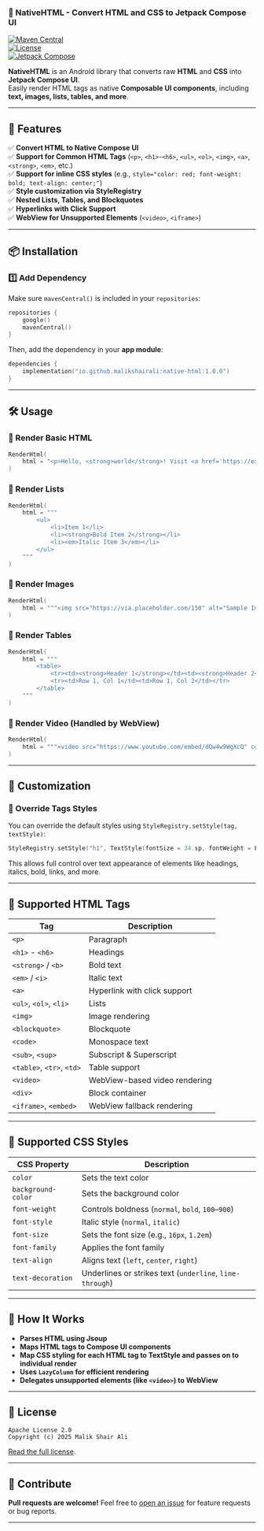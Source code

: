 ### **📜 NativeHTML - Convert HTML and CSS to Jetpack Compose UI**  

[![Maven Central](https://img.shields.io/maven-central/v/io.github.malikshairali/native-html)](https://central.sonatype.com/artifact/io.github.malikshairali/native-html/1.0.0)  
[![License](https://img.shields.io/badge/license-Apache%202.0-blue)](https://opensource.org/licenses/Apache-2.0)  
[![Jetpack Compose](https://img.shields.io/badge/Jetpack%20Compose-Supported-brightgreen)](https://developer.android.com/jetpack/compose)  

**NativeHTML** is an Android library that converts raw **HTML** and **CSS** into **Jetpack Compose UI**.  
Easily render HTML tags as native **Composable UI components**, including **text, images, lists, tables, and more**.  

---

## **🚀 Features**
✅ **Convert HTML to Native Compose UI**  
✅ **Support for Common HTML Tags** (`<p>`, `<h1>`-`<h6>`, `<ul>`, `<ol>`, `<img>`, `<a>`, `<strong>`, `<em>`, etc.)  
✅ **Support for inline CSS styles** (e.g., `style="color: red; font-weight: bold; text-align: center;"`)   
✅ **Style customization via StyleRegistry**   
✅ **Nested Lists, Tables, and Blockquotes**    
✅ **Hyperlinks with Click Support**  
✅ **WebView for Unsupported Elements** (`<video>`, `<iframe>`)  

---

## **📦 Installation**

### **1️⃣ Add Dependency**
Make sure `mavenCentral()` is included in your `repositories`:

```kotlin
repositories {
    google()
    mavenCentral()
}
```

Then, add the dependency in your **app module**:

```kotlin
dependencies {
    implementation("io.github.malikshairali:native-html:1.0.0")
}
```

---

## **🛠️ Usage**
### **🔹 Render Basic HTML**
```kotlin
RenderHtml(
    html = "<p>Hello, <strong>world</strong>! Visit <a href='https://example.com'>this link</a>.</p>"
)
```

### **🔹 Render Lists**
```kotlin
RenderHtml(
    html = """
        <ul>
            <li>Item 1</li>
            <li><strong>Bold Item 2</strong></li>
            <li><em>Italic Item 3</em></li>
        </ul>
    """
)
```

### **🔹 Render Images**
```kotlin
RenderHtml(
    html = """<img src="https://via.placeholder.com/150" alt="Sample Image" />"""
)
```

### **🔹 Render Tables**
```kotlin
RenderHtml(
    html = """
        <table>
            <tr><td><strong>Header 1</strong></td><td><strong>Header 2</strong></td></tr>
            <tr><td>Row 1, Col 1</td><td>Row 1, Col 2</td></tr>
        </table>
    """
)
```

### **🔹 Render Video (Handled by WebView)**
```kotlin
RenderHtml(
    html = """<video src="https://www.youtube.com/embed/dQw4w9WgXcQ" controls autoplay></video>"""
)
```

---

## **🎨 Customization**
### **🔹 Override Tags Styles**

You can override the default styles using `StyleRegistry.setStyle(tag, textStyle)`:
```kotlin
StyleRegistry.setStyle("h1", TextStyle(fontSize = 34.sp, fontWeight = FontWeight.Bold))
```

This allows full control over text appearance of elements like headings, italics, bold, links, and more.

---

## **📜 Supported HTML Tags**
| Tag | Description |
|---|---|
| `<p>` | Paragraph |
| `<h1>` - `<h6>` | Headings |
| `<strong>` / `<b>` | Bold text |
| `<em>` / `<i>` | Italic text |
| `<a>` | Hyperlink with click support |
| `<ul>`, `<ol>`, `<li>` | Lists |
| `<img>` | Image rendering |
| `<blockquote>` | Blockquote |
| `<code>` | Monospace text |
| `<sub>`, `<sup>` | Subscript & Superscript |
| `<table>`, `<tr>`, `<td>` | Table support |
| `<video>` | WebView-based video rendering |
| `<div>` | Block container |
| `<iframe>`, `<embed>` | WebView fallback rendering |

---

## **🎨 Supported CSS Styles**
| CSS Property        | Description                            |
|---------------------|----------------------------------------|
| `color`             | Sets the text color                    |
| `background-color`  | Sets the background color              |
| `font-weight`       | Controls boldness (`normal`, `bold`, `100`–`900`) |
| `font-style`        | Italic style (`normal`, `italic`)      |
| `font-size`         | Sets the font size (e.g., `16px`, `1.2em`) |
| `font-family`       | Applies the font family                |
| `text-align`        | Aligns text (`left`, `center`, `right`) |
| `text-decoration`   | Underlines or strikes text (`underline`, `line-through`) |

---

## **🔧 How It Works**
- **Parses HTML using Jsoup**
- **Maps HTML tags to Compose UI components**
- **Map CSS styling for each HTML tag to TextStyle and passes on to individual render** 
- **Uses `LazyColumn` for efficient rendering**
- **Delegates unsupported elements (like `<video>`) to WebView**

---

## **📄 License**
```
Apache License 2.0
Copyright (c) 2025 Malik Shair Ali
```
[Read the full license](https://opensource.org/licenses/Apache-2.0).

---

## **🚀 Contribute**
**Pull requests are welcome!** Feel free to [open an issue](https://github.com/malikshairali/nativehtml/issues) for feature requests or bug reports.

---
